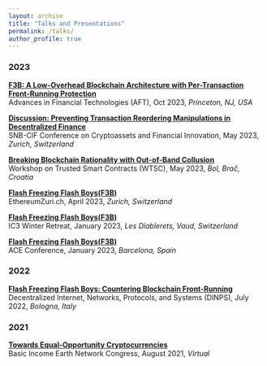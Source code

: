 ```yaml
---
layout: archive
title: "Talks and Presentations"
permalink: /talks/
author_profile: true
---
```


### 2023

<b>[F3B: A Low-Overhead Blockchain Architecture with Per-Transaction Front-Running Protection]({{url}}/files/slides/2023-10-25-F3B-AFT23.pdf)</b> <br>
<a href="https://aftconf.github.io/aft23/program.html" style="text-decoration:none; color:inherit;">Advances in Financial Technologies (AFT)</a>, Oct 2023, <i>Princeton, NJ, USA</i>

<b>[Discussion: Preventing Transaction Reordering Manipulations in Decentralized Finance]({{url}}/files/slides/2023-05-26-SNB.pdf)</b> <br>
<a href="https://www.snb.ch/en/ifor/research/conf/other_academic_conferences/id/sem_2023_05_26" style="text-decoration:none; color:inherit;">SNB-CIF Conference on Cryptoassets and Financial Innovation</a>, May 2023, <i>Zurich, Switzerland</i>

<b>[Breaking Blockchain Rationality with Out-of-Band Collusion]({{url}}/files/slides/2023-05-05-Rationality-WTSC.pdf)</b> <br>
<a href="http://fc23.ifca.ai/wtsc/program.html" style="text-decoration:none; color:inherit;">Workshop on Trusted Smart Contracts (WTSC)</a>, May 2023, <i>Bol, Brač, Croatia</i>

<b>[Flash Freezing Flash Boys(F3B)]({{url}}/files/slides/2023-04-16-F3B-EthereumZurich.pdf)</b> <br>
<a href="https://cfp.paralelnipolis.cz/ethereumzurich2023/schedule/" style="text-decoration:none; color:inherit;">EthereumZuri.ch</a>, April 2023, <i>Zurich, Switzerland</i>

<b>[Flash Freezing Flash Boys(F3B)]({{url}}/files/slides/2023-01-16-F3B-IC3.pdf)</b> <br>
<a href="https://www.initc3.org/events/2023-01-15-ic3-winter-retreat-2023" style="text-decoration:none; color:inherit;">IC3 Winter Retreat</a>, January 2023, <i>Les Diablerets, Vaud, Switzerland</i>

<b>[Flash Freezing Flash Boys(F3B)]({{url}}/files/slides/2023-01-12-F3B-ACE.pdf)</b> <br>
<a href="https://www.algorand.foundation/ace-conference-2023" style="text-decoration:none; color:inherit;">ACE Conference</a>, January 2023, <i>Barcelona, Spain</i>

### 2022

<b>[Flash Freezing Flash Boys: Countering Blockchain Front-Running](https://ieeexplore.ieee.org/document/9951166)</b> <br>
<a href="https://research.protocol.ai/sites/dinps/programme/" style="text-decoration:none; color:inherit;">Decentralized Internet, Networks, Protocols, and Systems (DINPS)</a>, July 2022, <i>Bologna, Italy</i>

### 2021

<b>[Towards Equal-Opportunity Cryptocurrencies](https://www.youtube.com/watch?v=0lCMFhR_Nrs&t=900s)</b> <br>
<a href="https://basicincome.org/bien-congress-2021/" style="text-decoration:none; color:inherit;">Basic Income Earth Network Congress</a>, August 2021, <i>Virtual</i>